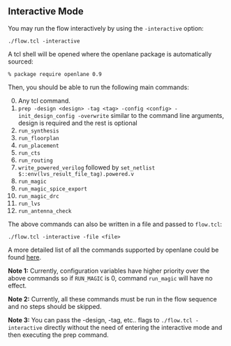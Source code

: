 ## Interactive Mode
You may run the flow interactively by using the `-interactive` option:

```
./flow.tcl -interactive
```

A tcl shell will be opened where the openlane package is automatically sourced:
```
% package require openlane 0.9
```

Then, you should be able to run the following main commands:

0. Any tcl command.
1. `prep -design <design> -tag <tag> -config <config> -init_design_config -overwrite` similar to the command line arguments, design is required and the rest is optional
2. `run_synthesis`
3. `run_floorplan`
4. `run_placement`
5. `run_cts`
6. `run_routing`
7. `write_powered_verilog` followed by `set_netlist $::env(lvs_result_file_tag).powered.v`
8. `run_magic`
9. `run_magic_spice_export`
10. `run_magic_drc`
11. `run_lvs`
12. `run_antenna_check`


The above commands can also be written in a file and passed to `flow.tcl`:

```
./flow.tcl -interactive -file <file>
```

A more detailed list of all the commands supported by openlane could be found [here][0].

**Note 1:** Currently, configuration variables have higher priority over the above commands so if `RUN_MAGIC` is 0, command `run_magic` will have no effect.

**Note 2:** Currently, all these commands must be run in the flow sequence and no steps should be skipped.

**Note 3:** You can pass the -design, -tag, etc.. flags to ```./flow.tcl -interactive``` directly without the need of entering the interactive mode and then executing the prep command.

[0]:./OpenLANE_commands.md

